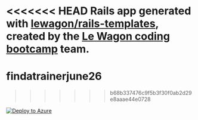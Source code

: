 <<<<<<< HEAD
Rails app generated with [lewagon/rails-templates](https://github.com/lewagon/rails-templates), created by the [Le Wagon coding bootcamp](https://www.lewagon.com) team.
=======
# findatrainerjune26
>>>>>>> b68b337476c9f5b3f30f0ab2d29e8aaae44e0728

[![Deploy to Azure](https://azuredeploy.net/deploybutton.png)](https://azuredeploy.net/)
